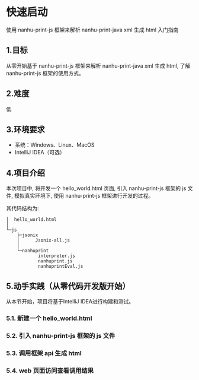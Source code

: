 # 快速启动

使用 nanhu-print-js 框架来解析 nanhu-print-java xml 生成 html 入门指南

## 1.目标

从零开始基于 nanhu-print-js 框架来解析 nanhu-print-java xml 生成 html, 了解 nanhu-print-js 框架的使用方式。

## 2.难度

低

## 3.环境要求

- 系统：Windows、Linux、MacOS
- IntelliJ IDEA（可选）


## 4.项目介绍

本次项目中, 将开发一个 hello_world.html 页面, 引入 nanhu-print-js 框架的 js 文件, 模拟真实环境下, 使用 nanhu-print-js 框架进行开发的过程。

其代码结构为:

```
│  hello_world.html
│
└─js
    ├─jsonix
    │      Jsonix-all.js
    │
    └─nanhuprint
            interpreter.js
            nanhuprint.js
            nanhuprintEval.js
```

## 5.动手实践（从零代码开发版开始）

从本节开始，项目将基于IntelliJ IDEA进行构建和测试。

### 5.1. 新建一个 hello_world.html


### 5.2. 引入 nanhu-print-js 框架的 js 文件


### 5.3. 调用框架 api 生成 html


### 5.4. web 页面访问查看调用结果
 



